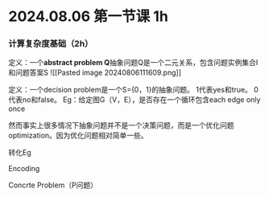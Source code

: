# 2024.08.06 第一节课 1h
### 计算复杂度基础（2h）

定义：一个**abstract problem Q**抽象问题Q是一个二元关系，包含问题实例集合I和问题答案S
![[Pasted image 20240806111609.png]]

定义：一个decision problem是一个S={0，1}的抽象问题。
1代表yes和true。
0代表no和false。
Eg：给定图G（V，E），是否存在一个循环包含each edge only once

然而事实上很多情况下抽象问题并不是一个决策问题，而是一个优化问题optimization。因为优化问题相对简单一些。

转化Eg


Encoding


Concrte Problem（P问题）

